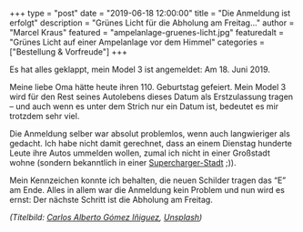 +++
type = "post"
date = "2019-06-18 12:00:00"
title = "Die Anmeldung ist erfolgt"
description = "Grünes Licht für die Abholung am Freitag…"
author = "Marcel Kraus"
featured = "ampelanlage-gruenes-licht.jpg"
featuredalt = "Grünes Licht auf einer Ampelanlage vor dem Himmel"
categories = ["Bestellung & Vorfreude"]
+++

Es hat alles geklappt, mein Model 3 ist angemeldet: Am 18. Juni 2019.

Meine liebe Oma hätte heute ihren 110. Geburtstag gefeiert. Mein Model 3 wird für den Rest seines Autolebens dieses Datum als Erstzulassung tragen – und auch wenn es unter dem Strich nur ein Datum ist, bedeutet es mir trotzdem sehr viel.

Die Anmeldung selber war absolut problemlos, wenn auch langwieriger als gedacht. Ich habe nicht damit gerechnet, dass an einem Dienstag hunderte Leute ihre Autos ummelden wollen, zumal ich nicht in einer Großstadt wohne (sondern bekanntlich in einer [Supercharger-Stadt](/ueber-mich/) ;)).

Mein Kennzeichen konnte ich behalten, die neuen Schilder tragen das “E” am Ende. Alles in allem war die Anmeldung kein Problem und nun wird es ernst: Der nächste Schritt ist die Abholung am Freitag.

*(Titelbild: [Carlos Alberto Gómez Iñiguez](https://unsplash.com/@iniguez?utm_source=unsplash&utm_medium=referral&utm_content=creditCopyText), [Unsplash](https://unsplash.com/search/photos/tesla?utm_source=unsplash&utm_medium=referral&utm_content=creditCopyText))*
